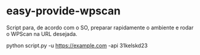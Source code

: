 # easy-provide-wpscan
Script para, de acordo com o SO, preparar rapidamente o ambiente e rodar o WPScan na URL desejada.

python script.py -u https://example.com -api 31kelskd23
